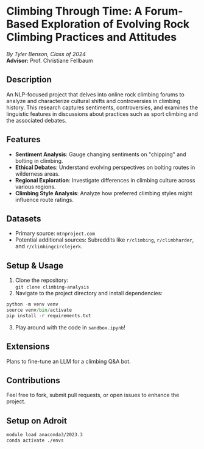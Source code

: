 # Climbing Through Time: A Forum-Based Exploration of Evolving Rock Climbing Practices and Attitudes

_By Tyler Benson, Class of 2024_  
**Advisor:** Prof. Christiane Fellbaum

## Description

An NLP-focused project that delves into online rock climbing forums to analyze and characterize cultural shifts and controversies in climbing history. This research captures sentiments, controversies, and examines the linguistic features in discussions about practices such as sport climbing and the associated debates.

## Features

- **Sentiment Analysis**: Gauge changing sentiments on "chipping" and bolting in climbing.
- **Ethical Debates**: Understand evolving perspectives on bolting routes in wilderness areas.
- **Regional Exploration**: Investigate differences in climbing culture across various regions.
- **Climbing Style Analysis**: Analyze how preferred climbing styles might influence route ratings.

## Datasets

- Primary source: `mtnproject.com`
- Potential additional sources: Subreddits like `r/climbing`, `r/climbharder`, and `r/climbingcirclejerk`.

## Setup & Usage

1. Clone the repository:  
   `git clone climbing-analysis`
2. Navigate to the project directory and install dependencies:  
```Python
python -m venv venv
source venv/bin/activate
pip install -r requirements.txt
```
3. Play around with the code in `sandbox.ipynb`!

## Extensions

Plans to fine-tune an LLM for a climbing Q&A bot.

## Contributions

Feel free to fork, submit pull requests, or open issues to enhance the project.

## Setup on Adroit

```Bash
module load anaconda3/2023.3
conda activate ./envs
```


